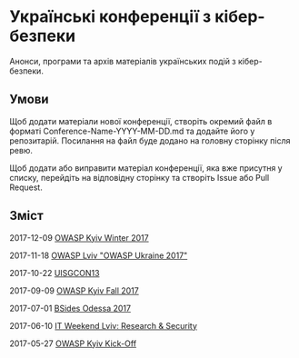 # Українські конференції з кібер-безпеки
Анонси, програми та архів матеріалів українських подій з кібер-безпеки.

## Умови 
Щоб додати матеріали нової конференції, створіть окремий файл в форматі Conference-Name-YYYY-MM-DD.md та додайте його у репозитарій. Посилання на файл буде додано на головну сторінку після ревю.

Щоб додати або виправити матеріал конференції, яка вже присутня у списку, перейдіть на відповідну сторінку та створіть Issue або Pull Request.

## Зміст

2017-12-09 [OWASP Kyiv Winter 2017](owaspkyiv-2017-12-02.md)

2017-11-18 [OWASP Lviv "OWASP Ukraine 2017"](owaspukraine-2017-11-18.md)

2017-10-22 [UISGCON13](uisgcon13-2017-20-22.md) 

2017-09-09 [OWASP Kyiv Fall 2017](owaspkyiv-2017-09-09.md)

2017-07-01 [BSides Odessa 2017](bsidesodessa-2017-07-01.md)

2017-06-10 [IT Weekend Lviv: Research & Security](itweekendlviv-2017-06-10.md)

2017-05-27 [OWASP Kyiv Kick-Off](owaspkyiv-2017-05-27.md)